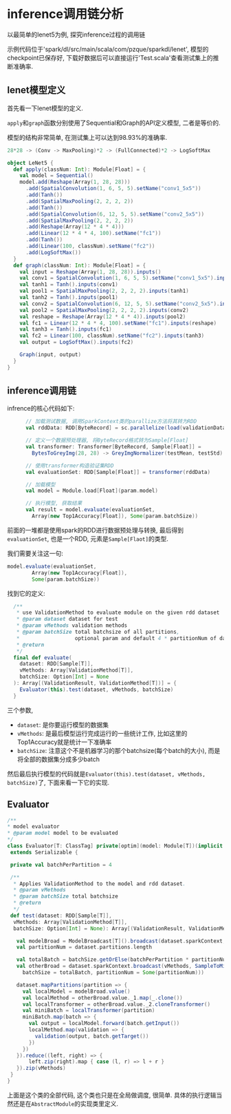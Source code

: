 # inference调用链分析

以最简单的lenet5为例, 探究inference过程的调用链

示例代码位于'spark/dl/src/main/scala/com/pzque/sparkdl/lenet', 模型的checkpoint已保存好, 下载好数据后可以直接运行'Test.scala'查看测试集上的推断准确率.

## lenet模型定义
首先看一下lenet模型的定义.

`apply`和`graph`函数分别使用了Sequential和Graph的API定义模型, 二者是等价的.

模型的结构非常简单, 在测试集上可以达到98.93%的准确率.

```scala
28*28 -> (Conv -> MaxPooling)*2 -> (FullConnected)*2 -> LogSoftMax
``` 

```scala
object LeNet5 {
  def apply(classNum: Int): Module[Float] = {
    val model = Sequential()
    model.add(Reshape(Array(1, 28, 28)))
      .add(SpatialConvolution(1, 6, 5, 5).setName("conv1_5x5"))
      .add(Tanh())
      .add(SpatialMaxPooling(2, 2, 2, 2))
      .add(Tanh())
      .add(SpatialConvolution(6, 12, 5, 5).setName("conv2_5x5"))
      .add(SpatialMaxPooling(2, 2, 2, 2))
      .add(Reshape(Array(12 * 4 * 4)))
      .add(Linear(12 * 4 * 4, 100).setName("fc1"))
      .add(Tanh())
      .add(Linear(100, classNum).setName("fc2"))
      .add(LogSoftMax())
  }
  def graph(classNum: Int): Module[Float] = {
    val input = Reshape(Array(1, 28, 28)).inputs()
    val conv1 = SpatialConvolution(1, 6, 5, 5).setName("conv1_5x5").inputs(input)
    val tanh1 = Tanh().inputs(conv1)
    val pool1 = SpatialMaxPooling(2, 2, 2, 2).inputs(tanh1)
    val tanh2 = Tanh().inputs(pool1)
    val conv2 = SpatialConvolution(6, 12, 5, 5).setName("conv2_5x5").inputs(tanh2)
    val pool2 = SpatialMaxPooling(2, 2, 2, 2).inputs(conv2)
    val reshape = Reshape(Array(12 * 4 * 4)).inputs(pool2)
    val fc1 = Linear(12 * 4 * 4, 100).setName("fc1").inputs(reshape)
    val tanh3 = Tanh().inputs(fc1)
    val fc2 = Linear(100, classNum).setName("fc2").inputs(tanh3)
    val output = LogSoftMax().inputs(fc2)

    Graph(input, output)
  }
}
```

## inference调用链
infrence的核心代码如下: 
```scala
      // 加载测试数据, 调用SparkContext类的parallize方法将其转为RDD
      val rddData: RDD[ByteRecord] = sc.parallelize(load(validationData, validationLabel), partitionNum)

      // 定义一个数据预处理器, 将ByteRecord格式转为Sample[Float]
      val transformer: Transformer[ByteRecord, Sample[Float]] =
        BytesToGreyImg(28, 28) -> GreyImgNormalizer(testMean, testStd) -> GreyImgToSample()

      // 使用transformer构造验证集RDD
      val evaluationSet: RDD[Sample[Float]] = transformer(rddData)

      // 加载模型
      val model = Module.load[Float](param.model)

      // 执行模型, 获取结果
      val result = model.evaluate(evaluationSet,
        Array(new Top1Accuracy[Float]), Some(param.batchSize))
```

前面的一堆都是使用spark的RDD进行数据预处理与转换, 最后得到`evaluationSet`, 也是一个RDD, 元素是`Sample[Flaot]`的类型.

我们需要关注这一句:

```scala
model.evaluate(evaluationSet,
        Array(new Top1Accuracy[Float]), 
        Some(param.batchSize))
```

找到它的定义:
```scala
  /**
   * use ValidationMethod to evaluate module on the given rdd dataset
   * @param dataset dataset for test
   * @param vMethods validation methods
   * @param batchSize total batchsize of all partitions,
   *                  optional param and default 4 * partitionNum of dataset
   * @return
   */
  final def evaluate(
    dataset: RDD[Sample[T]],
    vMethods: Array[ValidationMethod[T]],
    batchSize: Option[Int] = None
  ): Array[(ValidationResult, ValidationMethod[T])] = {
    Evaluator(this).test(dataset, vMethods, batchSize)
  }
```


三个参数,

- `dataset`: 是你要运行模型的数据集
- `vMethods`: 是最后模型运行完成运行的一些统计工作, 比如这里的Top1Accuracy就是统计一下准确率 
- `batchSize`: 注意这个不是机器学习的那个batchsize(每个batch的大小), 而是将全部的数据集分成多少batch

然后最后执行模型的代码就是`Evaluator(this).test(dataset, vMethods, batchSize)`了, 下面来看一下它的实现.

## Evaluator

 ```scala
/**
 * model evaluator
 * @param model model to be evaluated
 */
class Evaluator[T: ClassTag] private[optim](model: Module[T])(implicit ev: TensorNumeric[T])
  extends Serializable {

  private val batchPerPartition = 4

  /**
   * Applies ValidationMethod to the model and rdd dataset.
   * @param vMethods
   * @param batchSize total batchsize
   * @return
   */
  def test(dataset: RDD[Sample[T]],
   vMethods: Array[ValidationMethod[T]],
   batchSize: Option[Int] = None): Array[(ValidationResult, ValidationMethod[T])] = {

    val modelBroad = ModelBroadcast[T]().broadcast(dataset.sparkContext, model.evaluate())
    val partitionNum = dataset.partitions.length

    val totalBatch = batchSize.getOrElse(batchPerPartition * partitionNum)
    val otherBroad = dataset.sparkContext.broadcast(vMethods, SampleToMiniBatch(
      batchSize = totalBatch, partitionNum = Some(partitionNum)))

    dataset.mapPartitions(partition => {
      val localModel = modelBroad.value()
      val localMethod = otherBroad.value._1.map(_.clone())
      val localTransformer = otherBroad.value._2.cloneTransformer()
      val miniBatch = localTransformer(partition)
      miniBatch.map(batch => {
        val output = localModel.forward(batch.getInput())
        localMethod.map(validation => {
          validation(output, batch.getTarget())
        })
      })
    }).reduce((left, right) => {
        left.zip(right).map { case (l, r) => l + r }
    }).zip(vMethods)
  }
}
```

上面是这个类的全部代码, 这个类也只是在全局做调度, 很简单. 具体的执行逻辑当然还是在`AbstractModule`的实现类里定义.



